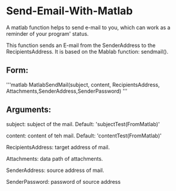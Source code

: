 # Send-Email-With-Matlab
A matlab function helps to send e-mail to you, which can work as a reminder of your program' status.

This function sends an E-mail from the SenderAddress to the RecipientsAddress.
It is based on the Mablab function: sendmail().

## Form: 
'''matlab
MatlabSendMail(subject, content, RecipientsAddress, Attachments,SenderAddress,SenderPassword)
'''
## Arguments:
  subject: subject of the mail. Default: 'subjectTest(FromMatlab)'
  
  content: content of teh mail. Default: 'contentTest(FromMatlab)'
  
  RecipientsAddress: target address of mail. 
  
  Attachments: data path of  attachments.
  
  SenderAddress: source address of mail.
  
  SenderPassword: password of source address
